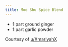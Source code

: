 ```yaml
---
title: Moo Shu Spice Blend
---
```

- 1 part ground ginger
- 1 part garlic powder

Courtesy of [u/XmariyahX](https://www.reddit.com/user/XmariyahX/)
